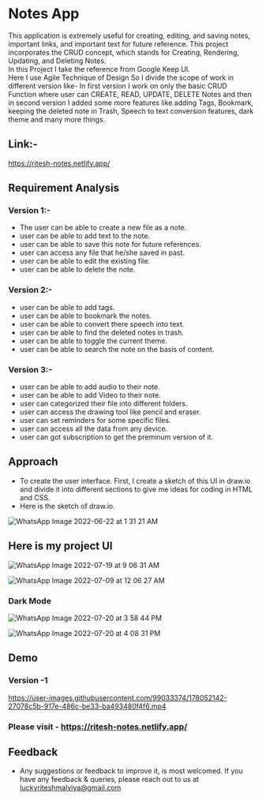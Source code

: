 # Notes App
This application is extremely useful for creating, editing, and saving notes, important links, and important text for future reference.
This project incorporates the CRUD concept, which stands for Creating, Rendering, Updating, and Deleting Notes.   
In this Project I take the reference from Google Keep UI.       
Here I use Agile Technique of Design So I divide the scope of work in different version like- In first version I work on only the basic CRUD Function where user can CREATE, READ, UPDATE, DELETE Notes and then in second version I added some more features like adding Tags, Bookmark, keeping the deleted note in Trash, Speech to text conversion features, dark theme and many more things.
  
  ## Link:-
  https://ritesh-notes.netlify.app/

  ## Requirement Analysis
  
  ### Version 1:-  
  - The user can be able to create a new file as a note.  
  - user can be able to add text to the note.  
  - user can be able to save this note for future references.  
  - user can access any file that he/she saved in past.  
  - user can be able to edit the existing file.
  - user can be able to delete the note.
    
  ### Version 2:-   
  - user can be able to add tags.  
  - user can be able to bookmark the notes.  
  - user can be able to convert there speech into text.  
  - user can be able to find the deleted notes in trash.    
  - user can be able to toggle the current theme.
  - user can be able to search the note on the basis of content.

  ### Version 3:-
  - user can be able to add audio to their note.
  - user can be able to add Video to their note.  
  - user can categorized their file into different folders.    
  - user can access the drawing tool like pencil and eraser.    
  - user can set reminders for some specific files.    
  - user can access all the data from any device.
  - user can got subscription to get the preminum version of it.
  
      
        
    
## Approach


 - To create the user interface. First, I create a sketch of this UI in draw.io and divide it into different sections to give me ideas for coding in HTML and CSS.
 - Here is the sketch of draw.io.

![WhatsApp Image 2022-06-22 at 1 31 21 AM](https://user-images.githubusercontent.com/99033374/174888000-1d5b6047-8d62-4572-9ca0-0822a8647f6c.jpeg)


  
   
     
       
## Here is my project UI


![WhatsApp Image 2022-07-19 at 9 06 31 AM](https://user-images.githubusercontent.com/99033374/179960483-2f122618-54a3-43b8-b359-958bc7f0a0ef.jpeg)

    
![WhatsApp Image 2022-07-09 at 12 06 27 AM](https://user-images.githubusercontent.com/99033374/178051135-d305e726-2878-445a-ab5f-22cc2fe632fe.jpeg)


### Dark Mode
![WhatsApp Image 2022-07-20 at 3 58 44 PM](https://user-images.githubusercontent.com/99033374/179960742-599943b2-3342-4b54-a233-68d6770e8ffb.jpeg)



![WhatsApp Image 2022-07-20 at 4 08 31 PM](https://user-images.githubusercontent.com/99033374/179962506-93adc49c-55b5-469b-bc32-d1fdf5252268.jpeg)

  
## Demo  
 
### Version -1  
https://user-images.githubusercontent.com/99033374/178052142-27078c5b-917e-486c-be33-ba493480f4f6.mp4




### Please visit - https://ritesh-notes.netlify.app/
   
   
## Feedback

 - Any suggestions or feedback to improve it, is most welcomed.
If you have any feedback & queries, please reach out to us at luckyriteshmalviya@gmail.com
